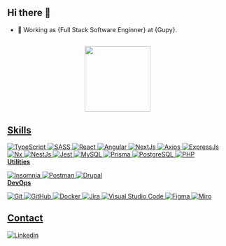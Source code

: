 ##  Hi there 👋

- 💼 Working as {Full Stack Software Enginner} at {Gupy}.

##

<div align="center">
  <a href="https://github.com/GabrielaRsanches">
 
  <img height="150em" src="https://github-readme-stats.vercel.app/api/top-langs/?username=GabrielaRsanches&layout=compact&langs_count=7&theme=dracula"/>
</div>


## Skills
![TypeScript](https://img.shields.io/badge/-Typescript-333333?style=flat&logo=typescript)
![SASS](https://img.shields.io/badge/-SASS-333333?style=flat&logo=SASS&logoColor=1572B6)
![React](https://img.shields.io/badge/-React-333333?style=flat&logo=react)
![Angular](https://img.shields.io/badge/-Angular-333333?style=flat&logo=angular)
![NextJs](https://img.shields.io/badge/-Next%20JS-333333?style=flat&logo=next)
![Axios](https://img.shields.io/badge/-Axios-333333?style=flat&logo=axios)
![ExpressJs](https://img.shields.io/badge/-Express%20JS-333333?style=flat&logo=express)
![Nx](https://img.shields.io/badge/-NX-333333?style=flat&logo=nx)
![NestJs](https://img.shields.io/badge/-Nest%20JS-333333?style=flat&logo=nest)
![Jest](https://img.shields.io/badge/-Jest-333333?style=flat&logo=jest)
![MySQL](https://img.shields.io/badge/-MySQL-333333?style=flat&logo=mysql)
![Prisma](https://img.shields.io/badge/-Prisma-333333?style=flat&logo=prisma)
![PostgreSQL](https://img.shields.io/badge/-PostgresSQL-333333?style=flat&logo=postgresql)
![PHP](https://img.shields.io/badge/-PHP-333333?style=flat&logo=php)
<br/>
**Utilities**

![Insomnia](https://img.shields.io/badge/-Insomnia-333333?style=flat&logo=insomnia)
![Postman](https://img.shields.io/badge/-Postman-333333?style=flat&logo=postman)
![Drupal](https://img.shields.io/badge/-Drupal-333333?style=flat&logo=drupal)
<br/>
**DevOps**

![Git](https://img.shields.io/badge/-Git-333333?style=flat&logo=git)
![GitHub](https://img.shields.io/badge/-GitHub-333333?style=flat&logo=github)
![Docker](https://img.shields.io/badge/-Docker-333333?style=flat&logo=docker)
![Jira](https://img.shields.io/badge/-Jira-333333?style=flat&logo=jira)
![Visual Studio Code](https://img.shields.io/badge/-Visual%20Studio%20Code-333333?style=flat&logo=visual-studio-code&logoColor=007ACC)
![Figma](https://img.shields.io/badge/-Figma-333333?style=flat&logo=figma&logoColor=007ACC)
![Miro](https://img.shields.io/badge/-Miro-333333?style=flat&logo=miro)
<br/>

## Contact
  
[![Linkedin](https://img.shields.io/badge/-blue?style=flat-square&logo=Linkedin&logoColor=white&link=https://www.linkedin.com/in/gabriela-sanches-developer/)](https://www.linkedin.com/in/gabriela-sanches-developer/)



